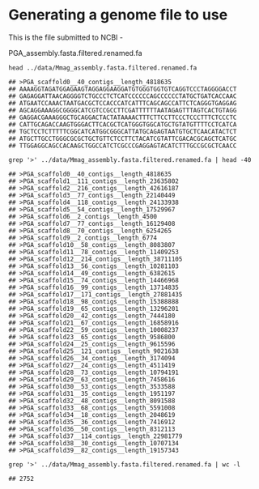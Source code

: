 # Generating a genome file to use

This is the file submitted to NCBI -

PGA\_assembly.fasta.filtered.renamed.fa

    head ../data/Mmag_assembly.fasta.filtered.renamed.fa

    ## >PGA_scaffold0__40_contigs__length_4818635
    ## AAAAGGTAGATGGAGAAGTAGGAGGAAGGATGTGGGTGGTGTCAGGTCCCTAGGGGACCT
    ## GAGAGGATTAACAGGGGTCTGCCCTCTCATCCCCCCAGCCCCCCTATGCTGATCACCAAC
    ## ATGAATCCAAACTAATGACGCTCCACCCATCATTTCAGCAGCCATTCTCAGGGTGAGGAG
    ## AGCAGGAAAGGCGGGGCATCGTCCGCCTTCGATTTTTTAATAGAGTTTAGTCACTGTAGG
    ## GAGGACGAAAGGGCTGCAGGACTACTATAAAACTTTCTTCCTTCCCTCCCTTTCTCCCTC
    ## CATTGCAGACCAAGTGGGACTTCACGCTCATGGGTGGCATGCTGTATGTTTTCCTCATCA
    ## TGCTCCTCTTTTTCGGCATCATGGCGGGCATTATGCAGAGTAATGTGCTCAACATACTCT
    ## ATGCTTGCCTGGGCGCGCTGCTGTTCTCCTTCTACATCGTATTCGACACGCAGCTCATGC
    ## TTGGAGGCAGCCACAAGCTGGCCATCTCGCCCGAGGAGTACATCTTTGCCGCGCTCAACC

    grep '>' ../data/Mmag_assembly.fasta.filtered.renamed.fa | head -40

    ## >PGA_scaffold0__40_contigs__length_4818635
    ## >PGA_scaffold1__111_contigs__length_23635802
    ## >PGA_scaffold2__216_contigs__length_42616187
    ## >PGA_scaffold3__77_contigs__length_22140449
    ## >PGA_scaffold4__118_contigs__length_24133938
    ## >PGA_scaffold5__54_contigs__length_17529967
    ## >PGA_scaffold6__2_contigs__length_4500
    ## >PGA_scaffold7__77_contigs__length_16129408
    ## >PGA_scaffold8__70_contigs__length_6254265
    ## >PGA_scaffold9__2_contigs__length_6774
    ## >PGA_scaffold10__58_contigs__length_8083807
    ## >PGA_scaffold11__78_contigs__length_11409253
    ## >PGA_scaffold12__214_contigs__length_38711105
    ## >PGA_scaffold13__56_contigs__length_10281103
    ## >PGA_scaffold14__49_contigs__length_6382615
    ## >PGA_scaffold15__74_contigs__length_14466968
    ## >PGA_scaffold16__99_contigs__length_13714835
    ## >PGA_scaffold17__171_contigs__length_27881435
    ## >PGA_scaffold18__98_contigs__length_15388888
    ## >PGA_scaffold19__65_contigs__length_13296201
    ## >PGA_scaffold20__42_contigs__length_7444180
    ## >PGA_scaffold21__67_contigs__length_16858916
    ## >PGA_scaffold22__59_contigs__length_10008237
    ## >PGA_scaffold23__65_contigs__length_9586800
    ## >PGA_scaffold24__25_contigs__length_9615596
    ## >PGA_scaffold25__121_contigs__length_9021638
    ## >PGA_scaffold26__34_contigs__length_3174094
    ## >PGA_scaffold27__24_contigs__length_4511419
    ## >PGA_scaffold28__73_contigs__length_10794191
    ## >PGA_scaffold29__63_contigs__length_7458616
    ## >PGA_scaffold30__53_contigs__length_3533588
    ## >PGA_scaffold31__35_contigs__length_1951197
    ## >PGA_scaffold32__48_contigs__length_8091588
    ## >PGA_scaffold33__68_contigs__length_5591008
    ## >PGA_scaffold34__18_contigs__length_2048619
    ## >PGA_scaffold35__36_contigs__length_7416912
    ## >PGA_scaffold36__50_contigs__length_8312113
    ## >PGA_scaffold37__114_contigs__length_22981779
    ## >PGA_scaffold38__30_contigs__length_10707134
    ## >PGA_scaffold39__82_contigs__length_19157343

    grep '>' ../data/Mmag_assembly.fasta.filtered.renamed.fa | wc -l

    ## 2752
